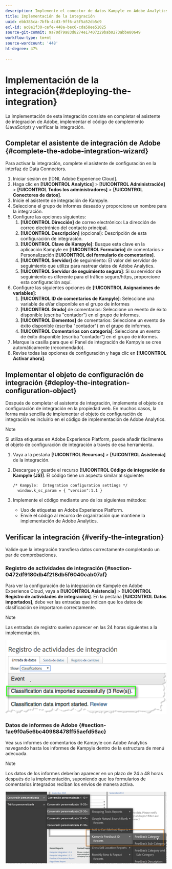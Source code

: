 ```yaml
---
description: Implemente el conector de datos Kampyle en Adobe Analytics.
title: Implementación de la integración
uuid: ebb385ca-7bfb-4cd3-9ff6-a5f5a52db5c9
exl-id: ac8e1f30-cefe-448a-bec6-cda58ee51025
source-git-commit: 9a70d79a83d8274e17407229bab0273abbe80649
workflow-type: tm+mt
source-wordcount: '448'
ht-degree: 47%

---
```


# Implementación de la integración{#deploying-the-integration}

La implementación de esta integración consiste en completar el asistente de integración de Adobe, implementar el código de complemento (JavaScript) y verificar la integración.

## Completar el asistente de integración de Adobe {#complete-the-adobe-integration-wizard}

Para activar la integración, complete el asistente de configuración en la interfaz de Data Connectors.

1. Iniciar sesión en [!DNL Adobe Experience Cloud].
1. Haga clic en **[!UICONTROL Analytics]** > **[!UICONTROL Administración]** > **[!UICONTROL Todos los administradores]** > **[!UICONTROL Conectores de datos]**.
1. Inicie el asistente de integración de Kampyle.
1. Seleccione el grupo de informes deseado y proporcione un nombre para la integración.
1. Configure las opciones siguientes:
   1. **[!UICONTROL Dirección]** de correo electrónico: La dirección de correo electrónico del contacto principal.
   1. **[!UICONTROL Descripción]**  (opcional): Descripción de esta configuración de integración.
   1. **[!UICONTROL Clave de Kampyle]**: Busque esta clave en la aplicación Kampyle en  **[!UICONTROL Formulario]**  de comentarios > Personalización  **[!UICONTROL del formulario de comentarios]**.
   1. **[!UICONTROL Servidor]** de seguimiento: El valor del servidor de seguimiento que utiliza para rastrear datos de Adobe Analytics.
   1. **[!UICONTROL Servidor de seguimiento seguro]**: Si su servidor de seguimiento es diferente para el tráfico seguro/https, proporcione esta configuración aquí.
1. Configure las siguientes opciones de **[!UICONTROL Asignaciones de variables]**:
   1. **[!UICONTROL ID de comentarios de Kampyle]**: Seleccione una variable de eVar disponible en el grupo de informes
   1. **[!UICONTROL Grado]** de comentarios: Seleccione un evento de éxito disponible (escriba &quot;contador&quot;) en el grupo de informes.
   1. **[!UICONTROL Elementos]** de comentarios: Seleccione un evento de éxito disponible (escriba &quot;contador&quot;) en el grupo de informes.
   1. **[!UICONTROL Comentarios con categoría]**: Seleccione un evento de éxito disponible (escriba &quot;contador&quot;) en el grupo de informes.
1. Marque la casilla para que el Panel de integración de Kampyle se cree automáticamente (recomendado).
1. Revise todas las opciones de configuración y haga clic en **[!UICONTROL Activar ahora]**.

## Implementar el objeto de configuración de integración {#deploy-the-integration-configuration-object}

Después de completar el asistente de integración, implemente el objeto de configuración de integración en la propiedad web. En muchos casos, la forma más sencilla de implementar el objeto de configuración de integración es incluirlo en el código de implementación de Adobe Analytics.

>[!NOTE]
>
>Si utiliza etiquetas en Adobe Experience Platform, puede añadir fácilmente el objeto de configuración de integración a través de esa herramienta.

1. Vaya a la pestaña **[!UICONTROL Recursos]** > **[!UICONTROL Asistencia]** de la integración.
2. Descargue y guarde el recurso **[!UICONTROL Código de integración de Kampyle (JS)]**. El código tiene un aspecto similar al siguiente:

   ```
   /* Kampyle:  Integration configuration settings */
     window.k_sc_param = { "version":1.1 }
   ```

3. Implemente el código mediante uno de los siguientes métodos:

   * Uso de etiquetas en Adobe Experience Platform.
   * Envíe el código al recurso de organización que mantiene la implementación de Adobe Analytics.

## Verificar la integración {#verify-the-integration}

Valide que la integración transfiera datos correctamente completando un par de comprobaciones.

### Registro de actividades de integración {#section-0472df9180db4f218db5f6040cab07af}

Para ver la configuración de la integración de Kampyle en Adobe Experience Cloud, vaya a **[!UICONTROL Asistencia]** > **[!UICONTROL Registro de actividades de integración]**. En la pestaña **[!UICONTROL Datos importados]**, debe ver las entradas que indican que los datos de clasificación se importaron correctamente.

>[!NOTE]
>
>Las entradas de registro suelen aparecer en las 24 horas siguientes a la implementación.

![Registro de actividades de integración](assets/integration_activity_log.png)

### Datos de informes de Adobe {#section-1ae9f0a5e6bc40988478ff55aefd56ac}

Vea sus informes de comentarios de Kampyle con Adobe Analytics navegando hasta los informes de Kampyle dentro de la estructura de menú adecuada.

>[!NOTE]
>
>Los datos de los informes deberían aparecer en un plazo de 24 a 48 horas después de la implementación, suponiendo que los formularios de comentarios integrados reciban los envíos de manera activa.

![datos de informes de Adobe](assets/adobe_reporting_data.png)
